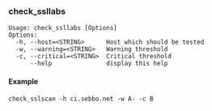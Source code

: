 ### check_ssllabs

```
Usage: check_ssllabs [Options]
Options:
  -h, --host=<STRING>      Host which should be tested
  -w, --warning=<STRING>   Warning threshold
  -c, --critical=<STRING>  Critical threshold
      --help               display this help
```

#### Example

```
check_sslscan -h ci.sebbo.net -w A- -c B
```